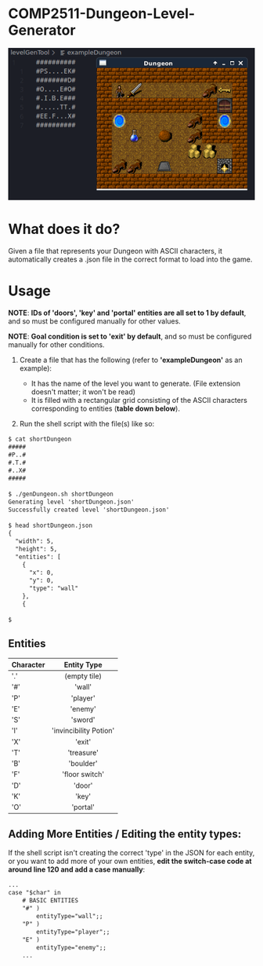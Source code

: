 # COMP2511-Dungeon-Level-Generator

![Example Dungeon represented in ASCII, versus it loaded in the Dungeon Game](/exampleDungeon.png)

# What does it do?

Given a file that represents your Dungeon with ASCII characters, it automatically creates a .json file in the correct format to load into the game.

# Usage

**NOTE**: **IDs of 'doors', 'key' and 'portal' entities are all set to 1 by default**, and so must be configured manually for other values.

**NOTE**: **Goal condition is set to 'exit' by default**, and so  must be configured manually for other conditions.

1. Create a file that has the following (refer to **'exampleDungeon'** as an example):
   * It has the name of the level you want to generate. (File extension doesn't matter; it won't be read)
   * It is filled with a rectangular grid consisting of the ASCII characters corresponding to entities (**table down below**).

2. Run the shell script with the file(s) like so:

```
$ cat shortDungeon
#####
#P..#
#.T.#
#..X#
#####

$ ./genDungeon.sh shortDungeon
Generating level 'shortDungeon.json'
Successfully created level 'shortDungeon.json'

$ head shortDungeon.json
{
  "width": 5,
  "height": 5,
  "entities": [
    {
      "x": 0,
      "y": 0,
      "type": "wall"
    },
    {
    
$
```

## Entities

| Character | Entity Type |
| --------- |:------------:|
|'.'| (empty tile)|
|'#'| 'wall'|
|'P'| 'player'|
|'E'| 'enemy'|
|'S'| 'sword'|
|'I'| 'invincibility Potion'|
|'X'| 'exit'|
|'T'| 'treasure'|
|'B'| 'boulder'|
|'F'| 'floor switch'|
|'D'| 'door'|
|'K'| 'key'|
|'O'| 'portal'|



## Adding More Entities / Editing the entity types:

If the shell script isn't creating the correct 'type' in the JSON for each entity, or you want to add more of your own entities, **edit the switch-case code at around line 120 and add a case manually**:

``` 
...
case "$char" in
    # BASIC ENTITIES
    "#" )
        entityType="wall";;
    "P" )
        entityType="player";;
    "E" )
        entityType="enemy";;
    ...
```
